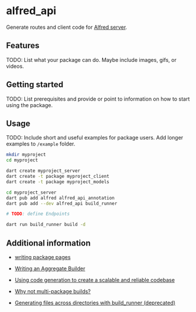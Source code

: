 # alfred_api

Generate routes and client code for [Alfred server](https://pub.dev/packages/alfred).

## Features

TODO: List what your package can do. Maybe include images, gifs, or videos.

## Getting started

TODO: List prerequisites and provide or point to information on how to
start using the package.

## Usage

TODO: Include short and useful examples for package users. Add longer examples
to `/example` folder.

```bash
mkdir myproject
cd myproject

dart create myproject_server
dart create -t package myproject_client
dart create -t package myproject_models

cd myproject_server
dart pub add alfred alfred_api_annotation
dart pub add --dev alfred_api build_runner

# TODO: define Endpoints

dart run build_runner build -d
```

## Additional information

- [writing package pages](https://dart.dev/guides/libraries/writing-package-pages)

- [Writing an Aggregate Builder](https://github.com/dart-lang/build/blob/master/docs/writing_an_aggregate_builder.md)

- [Using code generation to create a scalable and reliable codebase](https://invertase.io/blog/using-code-generation-to-create-a-scalable-and-reliable-codebase)

- [Why not multi-package builds?](https://github.com/dart-lang/build/issues/2981)

- [Generating files across directories with build_runner (deprecated)](https://www.simonbinder.eu/posts/build_directory_moves/)
